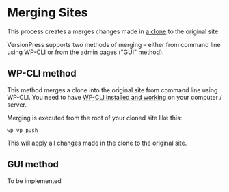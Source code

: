 # Merging Sites #


This process creates a merges changes made in [a clone](./merging) to the original site. 

VersionPress supports two methods of merging – either from command line using WP-CLI or from the admin pages ("GUI" method).


## WP-CLI method ##

This method merges a clone into the original site from command line using WP-CLI. You need to have [WP-CLI installed and working](../feature-focus/wp-cli) on your computer / server. 


Merging is executed from the root of your cloned site like this:

    wp vp push

This will apply all changes made in the clone to the original site.


## GUI method ##

To be implemented

